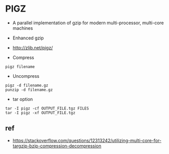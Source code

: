 # PIGZ
- A parallel implementation of gzip for modern multi-processor, multi-core machines
- Enhanced gzip
- http://zlib.net/pigz/

- Compress
```
pigz filename
```

- Uncompress
```
pigz -d filename.gz
punzip -d filename.gz
```

- tar option
```
tar -I pigz -cf OUTPUT_FILE.tgz FILES
tar -I pigz -xf OUTPUT_FILE.tgz
```

## ref
- https://stackoverflow.com/questions/12313242/utilizing-multi-core-for-targzip-bzip-compression-decompression
